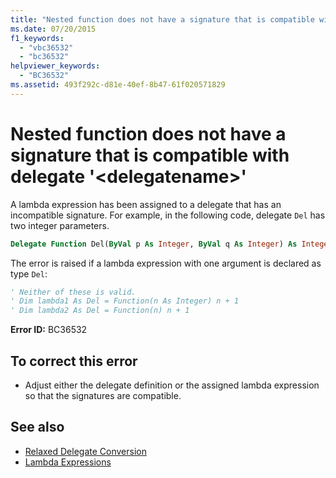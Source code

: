 ```yaml
---
title: "Nested function does not have a signature that is compatible with delegate &#39;&lt;delegatename&gt;&#39;"
ms.date: 07/20/2015
f1_keywords: 
  - "vbc36532"
  - "bc36532"
helpviewer_keywords: 
  - "BC36532"
ms.assetid: 493f292c-d81e-40ef-8b47-61f020571829
---
```

# Nested function does not have a signature that is compatible with delegate &#39;&lt;delegatename&gt;&#39;
A lambda expression has been assigned to a delegate that has an incompatible signature. For example, in the following code, delegate `Del` has two integer parameters.  
  
```vb  
Delegate Function Del(ByVal p As Integer, ByVal q As Integer) As Integer  
```  
  
 The error is raised if a lambda expression with one argument is declared as type `Del`:  
  
```vb  
' Neither of these is valid.   
' Dim lambda1 As Del = Function(n As Integer) n + 1  
' Dim lambda2 As Del = Function(n) n + 1  
```  
  
 **Error ID:** BC36532  
  
## To correct this error  
  
-   Adjust either the delegate definition or the assigned lambda expression so that the signatures are compatible.  
  
## See also
- [Relaxed Delegate Conversion](../../../visual-basic/programming-guide/language-features/delegates/relaxed-delegate-conversion.md)
- [Lambda Expressions](../../../visual-basic/programming-guide/language-features/procedures/lambda-expressions.md)
